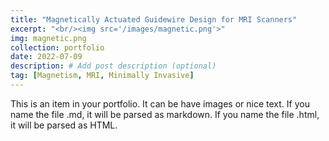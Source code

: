 ```yaml
---
title: "Magnetically Actuated Guidewire Design for MRI Scanners"
excerpt: "<br/><img src='/images/magnetic.png'>"
img: magnetic.png
collection: portfolio
date: 2022-07-09
description: # Add post description (optional)
tag: [Magnetism, MRI, Minimally Invasive]
---
```


This is an item in your portfolio. It can be have images or nice text. If you name the file .md, it will be parsed as markdown. If you name the file .html, it will be parsed as HTML.
